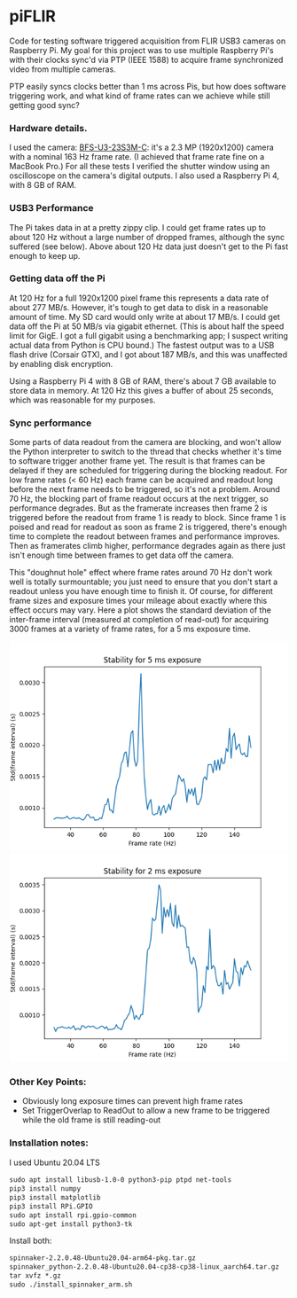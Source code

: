 # piFLIR

Code for testing software triggered acquisition from FLIR USB3 cameras on Raspberry Pi. My goal for this project was to use multiple Raspberry Pi's with their clocks sync'd via PTP (IEEE 1588) to acquire frame synchronized video from multiple cameras. 

PTP easily syncs clocks better than 1 ms across Pis, but how does software triggering work, and what kind of frame rates can we achieve while still getting good sync?

### Hardware details.

I used the camera: [BFS-U3-23S3M-C](https://www.flir.com/products/blackfly-s-usb3/?model=BFS-U3-23S3M-C): it's a 2.3 MP (1920x1200) camera with a nominal 163 Hz frame rate. (I achieved that frame rate fine on a MacBook Pro.) For all these tests I verified the shutter window using an oscilloscope on the camera's digital outputs. I also used a Raspberry Pi 4, with 8 GB of RAM.

### USB3 Performance

The Pi takes data in at a pretty zippy clip. I could get frame rates up to about 120 Hz without a large number of dropped frames, although the sync suffered (see below). Above about 120 Hz data just doesn't get to the Pi fast enough to keep up.

### Getting data off the Pi

At 120 Hz for a full 1920x1200 pixel frame this represents a data rate of about 277 MB/s. However, it's tough to get data to disk in a reasonable amount of time. My SD card would only write at about 17 MB/s. I could get data off the Pi at 50 MB/s via gigabit ethernet. (This is about half the speed limit for GigE. I got a full gigabit using a benchmarking app; I suspect writing actual data from Python is CPU bound.) The fastest output was to a USB flash drive (Corsair GTX), and I got about 187 MB/s, and this was unaffected by enabling disk encryption.

Using a Raspberry Pi 4 with 8 GB of RAM, there's about 7 GB available to store data in memory. At 120 Hz this gives a buffer of about 25 seconds, which was reasonable for my purposes.

### Sync performance

Some parts of data readout from the camera are blocking, and won't allow the Python interpreter to switch to the thread that checks whether it's time to software trigger another frame yet. The result is that frames can be delayed if they are scheduled for triggering during the blocking readout. For low frame rates (< 60 Hz) each frame can be acquired and readout long before the next frame needs to be triggered, so it's not a problem. Around 70 Hz, the blocking part of frame readout occurs at the next trigger, so performance degrades. But as the framerate increases then frame 2 is triggered before the readout from frame 1 is ready to block. Since frame 1 is poised and read for readout as soon as frame 2 is triggered, there's enough time to complete the readout between frames and performance improves. Then as framerates climb higher, performance degrades again as there just isn't enough time between frames to get data off the camera.

This "doughnut hole" effect where frame rates around 70 Hz don't work well is totally surmountable; you just need to ensure that you don't start a readout unless you have enough time to finish it. Of course, for different frame sizes and exposure times your mileage about exactly where this effect occurs may vary. Here a plot shows the standard deviation of the inter-frame interval (measured at completion of read-out) for acquiring 3000 frames at a variety of frame rates, for a 5 ms exposure time.

![Stability by frame rate at 5 ms](Figure_1.png)
![Stability by frame rate at 2 ms](Figure_2.png)

### Other Key Points:
- Obviously long exposure times can prevent high frame rates
- Set TriggerOverlap to ReadOut to allow a new frame to be triggered while the old frame is still reading-out

### Installation notes:

I used Ubuntu 20.04 LTS

```
sudo apt install libusb-1.0-0 python3-pip ptpd net-tools
pip3 install numpy
pip3 install matplotlib
pip3 install RPi.GPIO
sudo apt install rpi.gpio-common
sudo apt-get install python3-tk
```

Install both:
```
spinnaker-2.2.0.48-Ubuntu20.04-arm64-pkg.tar.gz
spinnaker_python-2.2.0.48-Ubuntu20.04-cp38-cp38-linux_aarch64.tar.gz
tar xvfz *.gz
sudo ./install_spinnaker_arm.sh
```


